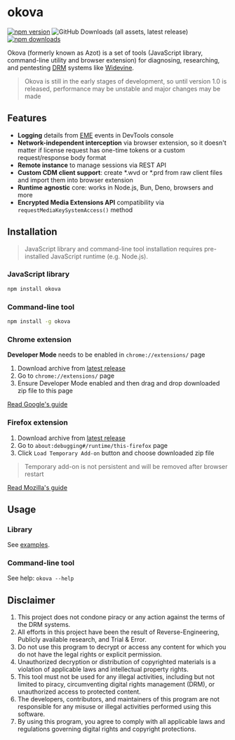 # okova

[![npm version](https://img.shields.io/npm/v/okova?style=flat&color=black)](https://www.npmjs.com/package/okova)
![GitHub Downloads (all assets, latest release)](https://img.shields.io/github/downloads/azot-labs/okova/latest/total?style=flat&color=black)
[![npm downloads](https://img.shields.io/npm/dt/okova?style=flat&color=black)](https://www.npmjs.com/package/okova)

Okova (formerly known as Azot) is a set of tools (JavaScript library, command-line utility and browser extension) for diagnosing, researching, and pentesting [DRM](https://www.urbandictionary.com/define.php?term=DRM) systems like [Widevine](https://www.widevine.com/about).

> Okova is still in the early stages of development, so until version 1.0 is released, performance may be unstable and major changes may be made

## Features

- **Logging** details from [EME](https://w3c.github.io/encrypted-media/index.html) events in DevTools console
- **Network-independent interception** via browser extension, so it doesn't matter if license request has one-time tokens or a custom request/response body format
- **Remote instance** to manage sessions via REST API
- **Custom CDM client support**: create \*.wvd or \*.prd from raw client files and import them into browser extension
- **Runtime agnostic** core: works in Node.js, Bun, Deno, browsers and more
- **Encrypted Media Extensions API** compatibility via `requestMediaKeySystemAccess()` method

## Installation

> JavaScript library and command-line tool installation requires pre-installed JavaScript runtime (e.g. Node.js).

### JavaScript library

```bash
npm install okova
```

### Command-line tool

```bash
npm install -g okova
```

### Chrome extension

**Developer Mode** needs to be enabled in `chrome://extensions/` page

1. Download archive from [latest release](https://github.com/azot-labs/okova/releases/latest)
2. Go to `chrome://extensions/` page
3. Ensure Developer Mode enabled and then drag and drop downloaded zip file to this page

[Read Google's guide](https://developer.chrome.com/docs/extensions/get-started/tutorial/hello-world#load-unpacked)

### Firefox extension

1. Download archive from [latest release](https://github.com/azot-labs/okova/releases/latest)
2. Go to `about:debugging#/runtime/this-firefox` page
3. Click `Load Temporary Add-on` button and choose downloaded zip file

> Temporary add-on is not persistent and will be removed after browser restart

[Read Mozilla's guide](https://developer.mozilla.org/en-US/docs/Mozilla/Add-ons/WebExtensions/Your_first_WebExtension#installing)

## Usage

### Library

See [examples](https://github.com/azot-labs/okova/blob/main/examples).

### Command-line tool

See help: `okova --help`

## Disclaimer

1. This project does not condone piracy or any action against the terms of the DRM systems.
2. All efforts in this project have been the result of Reverse-Engineering, Publicly available research, and Trial & Error.
3. Do not use this program to decrypt or access any content for which you do not have the legal rights or explicit permission.
4. Unauthorized decryption or distribution of copyrighted materials is a violation of applicable laws and intellectual property rights.
5. This tool must not be used for any illegal activities, including but not limited to piracy, circumventing digital rights management (DRM), or unauthorized access to protected content.
6. The developers, contributors, and maintainers of this program are not responsible for any misuse or illegal activities performed using this software.
7. By using this program, you agree to comply with all applicable laws and regulations governing digital rights and copyright protections.
